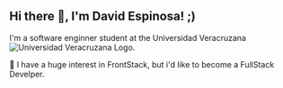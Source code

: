 ## Hi there 👋, I'm David Espinosa! ;)

I'm a software enginner student at the Universidad Veracruzana![Universidad Veracruzana Logo.]((https://upload.wikimedia.org/wikipedia/commons/8/8f/Logo_de_la_Universidad_Veracruzana.svg))

 🔭 I have a huge interest in FrontStack, but i'd like to become a FullStack Develper.
<!--
**echodavid/echodavid** is a ✨ _special_ ✨ repository because its `README.md` (this file) appears on your GitHub profile.

Here are some ideas to get you started:

-  I’m currently working on ...
- 🌱 I’m currently learning ...
- 👯 I’m looking to collaborate on ...
- 🤔 I’m looking for help with ...
- 💬 Ask me about ...
- 📫 How to reach me: ...
- 😄 Pronouns: ...
- ⚡ Fun fact: ...
-->
